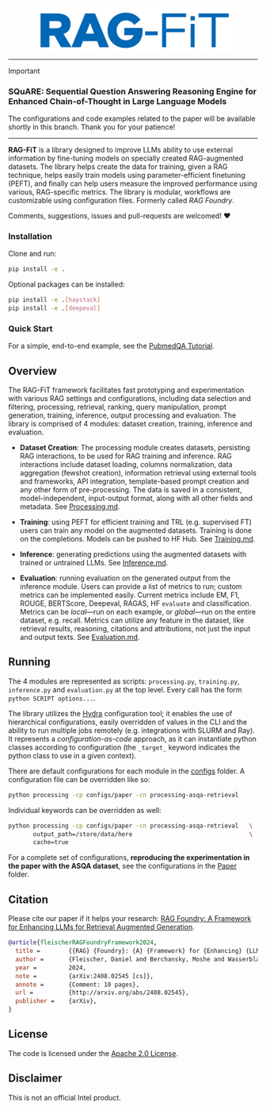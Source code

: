 <div align="center">
    <img src="assets/rag_fit.png" width="400"/>
</div>

----------

> [!IMPORTANT]
> ### SQuARE: Sequential Question Answering Reasoning Engine for Enhanced Chain-of-Thought in Large Language Models
>
> The configurations and code examples related to the paper will be available shortly in this branch. Thank you for your patience!

----------

**RAG-FiT** is a library designed to improve LLMs ability to use external information by fine-tuning models on
specially created RAG-augmented datasets. The library helps create the data for training, given a RAG technique, helps
easily train models using parameter-efficient finetuning (PEFT), and finally can help users measure the improved
performance using various, RAG-specific metrics. The library is modular, workflows are customizable using configuration
files. Formerly called *RAG Foundry*.

Comments, suggestions, issues and pull-requests are welcomed! ❤️

### Installation
Clone and run:

```sh
pip install -e .
```

Optional packages can be installed:
```sh
pip install -e .[haystack]
pip install -e .[deepeval]
```

### Quick Start

For a simple, end-to-end example, see the [PubmedQA Tutorial](./docs/pubmed.md).

## Overview

The RAG-FiT framework facilitates fast prototyping and experimentation with various RAG settings and configurations,
including data selection and filtering, processing, retrieval, ranking, query manipulation, prompt generation, training,
inference, output processing and evaluation. The library is comprised of 4 modules: dataset creation, training,
inference and evaluation.

* **Dataset Creation**: The processing module creates datasets, persisting RAG interactions, to be used for RAG training
and inference. RAG interactions include dataset loading, columns normalization, data aggregation (fewshot creation),
information retrieval using external tools and frameworks, API integration, template-based prompt creation and any other
form of pre-processing. The data is saved in a consistent, model-independent, input-output format, along with all other
fields and metadata. See [Processing.md](docs/processing.md).

* **Training**: using PEFT for efficient training and TRL (e.g. supervised FT) users can train any model on the augmented
datasets. Training is done on the completions. Models can be pushed to HF Hub. See [Training.md](docs/training.md).

* **Inference**: generating predictions using the augmented datasets with trained or untrained LLMs. See [Inference.md](docs/inference.md).

* **Evaluation**: running evaluation on the generated output from the inference module. Users can provide a list of
metrics to run; custom metrics can be implemented easily. Current metrics include EM, F1, ROUGE, BERTScore, Deepeval,
RAGAS, HF `evaluate` and classification. Metrics can be *local*—run on each example, or *global*—run on the entire
dataset, e.g. recall. Metrics can utilize any feature in the dataset, like retrieval results, reasoning,
citations and attributions, not just the input and output texts. See [Evaluation.md](docs/evaluation.md).


## Running
The 4 modules are represented as scripts: `processing.py`, `training.py`, `inference.py` and `evaluation.py` at the top
level. Every call has the form `python SCRIPT options...`.

The library utilizes the [Hydra](https://hydra.cc/docs/intro/) configuration tool; it enables the use of hierarchical
configurations, easily overridden of values in the CLI and the ability to run multiple jobs remotely (e.g. integrations with
SLURM and Ray). It represents a *configuration-as-code* approach, as it can instantiate python classes according to
configuration (the `_target_` keyword indicates the python class to use in a given context).

There are default configurations for each module in the [configs](./configs/) folder. A configuration file can be
overridden like so:

```sh
python processing -cp configs/paper -cn processing-asqa-retrieval
```

Individual keywords can be overridden as well:
```sh
python processing -cp configs/paper -cn processing-asqa-retrieval   \
       output_path=/store/data/here                                 \
       cache=true
```

For a complete set of configurations, **reproducing the experimentation in the paper with the ASQA dataset**, see the
configurations in the [Paper](./configs/paper) folder.

## Citation

Please cite our paper if it helps your research: [RAG Foundry: A Framework for Enhancing LLMs for Retrieval Augmented Generation](https://arxiv.org/abs/2408.02545).

```BibTex
@article{fleischerRAGFoundryFramework2024,
  title =        {{RAG} {Foundry}: {A} {Framework} for {Enhancing} {LLMs} for {Retrieval} {Augmented} {Generation}},
  author =       {Fleischer, Daniel and Berchansky, Moshe and Wasserblat, Moshe and Izsak, Peter},
  year =         2024,
  note =         {arXiv:2408.02545 [cs]},
  annote =       {Comment: 10 pages},
  url =          {http://arxiv.org/abs/2408.02545},
  publisher =    {arXiv},
}
```

## License

The code is licensed under the [Apache 2.0 License](LICENSE).

## Disclaimer

This is not an official Intel product.